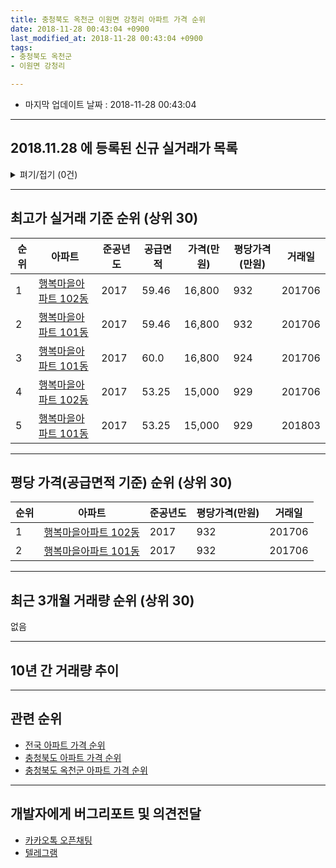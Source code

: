 ```yaml
---
title: 충청북도 옥천군 이원면 강청리 아파트 가격 순위
date: 2018-11-28 00:43:04 +0900
last_modified_at: 2018-11-28 00:43:04 +0900
tags:
- 충청북도 옥천군
- 이원면 강청리

---
```


* 마지막 업데이트 날짜 : 2018-11-28 00:43:04

---

## 2018.11.28 에 등록된 신규 실거래가 목록

<details>
<summary>펴기/접기 (0건)</summary>
<div markdown="1">

|아파트|준공년도|공급면적|가격(만원)|평당가격(만원)|거래일|
|---|---|---|---|---|---|
|없음||||||


</div>
</details>

---

## 최고가 실거래 기준 순위 (상위 30)


|순위|아파트|준공년도|공급면적|가격(만원)|평당가격(만원)|거래일|
|---|---|---|---|---|---|---|
|1|[행복마을아파트 102동](https://search.naver.com/search.naver?query=%EC%B6%A9%EC%B2%AD%EB%B6%81%EB%8F%84+%EC%98%A5%EC%B2%9C%EA%B5%B0+%EC%9D%B4%EC%9B%90%EB%A9%B4+%EA%B0%95%EC%B2%AD%EB%A6%AC+%ED%96%89%EB%B3%B5%EB%A7%88%EC%9D%84%EC%95%84%ED%8C%8C%ED%8A%B8+102%EB%8F%99)|2017|59.46|16,800|932|201706|
|2|[행복마을아파트 101동](https://search.naver.com/search.naver?query=%EC%B6%A9%EC%B2%AD%EB%B6%81%EB%8F%84+%EC%98%A5%EC%B2%9C%EA%B5%B0+%EC%9D%B4%EC%9B%90%EB%A9%B4+%EA%B0%95%EC%B2%AD%EB%A6%AC+%ED%96%89%EB%B3%B5%EB%A7%88%EC%9D%84%EC%95%84%ED%8C%8C%ED%8A%B8+101%EB%8F%99)|2017|59.46|16,800|932|201706|
|3|[행복마을아파트 101동](https://search.naver.com/search.naver?query=%EC%B6%A9%EC%B2%AD%EB%B6%81%EB%8F%84+%EC%98%A5%EC%B2%9C%EA%B5%B0+%EC%9D%B4%EC%9B%90%EB%A9%B4+%EA%B0%95%EC%B2%AD%EB%A6%AC+%ED%96%89%EB%B3%B5%EB%A7%88%EC%9D%84%EC%95%84%ED%8C%8C%ED%8A%B8+101%EB%8F%99)|2017|60.0|16,800|924|201706|
|4|[행복마을아파트 102동](https://search.naver.com/search.naver?query=%EC%B6%A9%EC%B2%AD%EB%B6%81%EB%8F%84+%EC%98%A5%EC%B2%9C%EA%B5%B0+%EC%9D%B4%EC%9B%90%EB%A9%B4+%EA%B0%95%EC%B2%AD%EB%A6%AC+%ED%96%89%EB%B3%B5%EB%A7%88%EC%9D%84%EC%95%84%ED%8C%8C%ED%8A%B8+102%EB%8F%99)|2017|53.25|15,000|929|201706|
|5|[행복마을아파트 101동](https://search.naver.com/search.naver?query=%EC%B6%A9%EC%B2%AD%EB%B6%81%EB%8F%84+%EC%98%A5%EC%B2%9C%EA%B5%B0+%EC%9D%B4%EC%9B%90%EB%A9%B4+%EA%B0%95%EC%B2%AD%EB%A6%AC+%ED%96%89%EB%B3%B5%EB%A7%88%EC%9D%84%EC%95%84%ED%8C%8C%ED%8A%B8+101%EB%8F%99)|2017|53.25|15,000|929|201803|


---

## 평당 가격(공급면적 기준) 순위 (상위 30)


|순위|아파트|준공년도|평당가격(만원)|거래일|
|---|---|---|---|---|
|1|[행복마을아파트 102동](https://search.naver.com/search.naver?query=%EC%B6%A9%EC%B2%AD%EB%B6%81%EB%8F%84+%EC%98%A5%EC%B2%9C%EA%B5%B0+%EC%9D%B4%EC%9B%90%EB%A9%B4+%EA%B0%95%EC%B2%AD%EB%A6%AC+%ED%96%89%EB%B3%B5%EB%A7%88%EC%9D%84%EC%95%84%ED%8C%8C%ED%8A%B8+102%EB%8F%99)|2017|932|201706|
|2|[행복마을아파트 101동](https://search.naver.com/search.naver?query=%EC%B6%A9%EC%B2%AD%EB%B6%81%EB%8F%84+%EC%98%A5%EC%B2%9C%EA%B5%B0+%EC%9D%B4%EC%9B%90%EB%A9%B4+%EA%B0%95%EC%B2%AD%EB%A6%AC+%ED%96%89%EB%B3%B5%EB%A7%88%EC%9D%84%EC%95%84%ED%8C%8C%ED%8A%B8+101%EB%8F%99)|2017|932|201706|


---

## 최근 3개월 거래량 순위 (상위 30)

없음

---

## 10년 간 거래량 추이


<div style="width:100%;">
    <canvas id="deal_progress" height="250"></canvas>
</div>

<script>
new Chart(document.getElementById("deal_progress"), {
    type: 'line',
    data: {
        labels: ['200811','200812','200901','200902','200903','200904','200905','200906','200907','200908','200909','200910','200911','200912','201001','201002','201003','201004','201005','201006','201007','201008','201009','201010','201011','201012','201101','201102','201103','201104','201105','201106','201107','201108','201109','201110','201111','201112','201201','201202','201203','201204','201205','201206','201207','201208','201209','201210','201211','201212','201301','201302','201303','201304','201305','201306','201307','201308','201309','201310','201311','201312','201401','201402','201403','201404','201405','201406','201407','201408','201409','201410','201411','201412','201501','201502','201503','201504','201505','201506','201507','201508','201509','201510','201511','201512','201601','201602','201603','201604','201605','201606','201607','201608','201609','201610','201611','201612','201701','201702','201703','201704','201705','201706','201707','201708','201709','201710','201711','201712','201801','201802','201803','201804','201805','201806','201807','201808','201809','201810','201811'],
        datasets: [{
            label: '실거래 수',
            pointRadius: 1,
            data: [0, 0, 0, 0, 0, 0, 0, 0, 0, 0, 0, 0, 0, 0, 0, 0, 0, 0, 0, 0, 0, 0, 0, 0, 0, 0, 0, 0, 0, 0, 0, 0, 0, 0, 0, 0, 0, 0, 0, 0, 0, 0, 0, 0, 0, 0, 0, 0, 0, 0, 0, 0, 0, 0, 0, 0, 0, 0, 0, 0, 0, 0, 0, 0, 0, 0, 0, 0, 0, 0, 0, 0, 0, 0, 0, 0, 0, 0, 0, 0, 0, 0, 0, 0, 0, 0, 0, 0, 0, 0, 0, 0, 0, 0, 0, 0, 0, 0, 0, 0, 0, 0, 0, 14, 0, 1, 0, 0, 0, 1, 0, 0, 4, 0, 0, 0, 0, 0, 0, 0, 0],
            borderColor: "rgba(255, 201, 14, 1)",
            backgroundColor: "rgba(255, 201, 14, 0.5)",
            fill: true,
        }]
    },
    options: {
        responsive: true,
        title: {
            display: true,
            text: '10년간 거래량 추이'
        },
        tooltips: {
            mode: 'index',
            intersect: false,
        },
        hover: {
            mode: 'nearest',
            intersect: true
        },
        scales: {
            xAxes: [{
                display: true,
                scaleLabel: {
                    display: true,
                    labelString: '년/월'
                }
            }],
            yAxes: [{
                display: true,
                ticks: {
                    suggestedMin: 0,
                },
                scaleLabel: {
                    display: true,
                    labelString: '실거래 수'
                }
            }]
        }
    }
});

</script>


---

## 관련 순위

- [전국 아파트 가격 순위](https://inasie.github.io/apt-ranking/전국)
- [충청북도 아파트 가격 순위](https://inasie.github.io/apt-ranking/충청북도)
- [충청북도 옥천군 아파트 가격 순위](https://inasie.github.io/apt-ranking/충청북도-옥천군)


---

## 개발자에게 버그리포트 및 의견전달

- [카카오톡 오픈채팅](https://open.kakao.com/o/gLJUAP4)
- [텔레그램](https://t.me/inasie)

